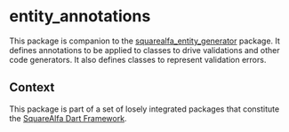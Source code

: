 # entity_annotations

This package is companion to the [squarealfa_entity_generator](https://pub.dev/packages/squarealfa_entity_generator) package. It defines annotations to be applied to classes to drive validations and other code generators. It also defines classes to represent validation errors.

## Context

This package is part of a set of losely integrated packages that constitute the [SquareAlfa Dart Framework](https://gitlab.com/squarealfa/dart_framework#squarealfa-dart-framework).
